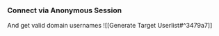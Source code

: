 ### Connect via Anonymous Session
And get valid domain usernames
![[Generate Target Userlist#^3479a7]]